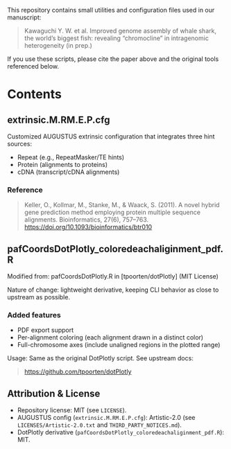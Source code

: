 This repository contains small utilities and configuration files used in our manuscript:

> Kawaguchi Y. W. et al. Improved genome assembly of whale shark, the world’s biggest fish: revealing “chromocline” in intragenomic heterogeneity (in prep.)

If you use these scripts, please cite the paper above and the original tools referenced below.

# Contents

## extrinsic.M.RM.E.P.cfg
Customized AUGUSTUS extrinsic configuration that integrates three hint sources:
* Repeat (e.g., RepeatMasker/TE hints)
* Protein (alignments to proteins)
* cDNA (transcript/cDNA alignments)

### Reference
> Keller, O., Kollmar, M., Stanke, M., & Waack, S. (2011). A novel hybrid gene prediction method employing protein multiple sequence alignments. Bioinformatics, 27(6), 757–763. https://doi.org/10.1093/bioinformatics/btr010

## pafCoordsDotPlotly_coloredeachaliginment_pdf.R
Modified from: pafCoordsDotPlotly.R in [tpoorten/dotPlotly] (MIT License)

Nature of change: lightweight derivative, keeping CLI behavior as close to upstream as possible.

### Added features
* PDF export support
* Per-alignment coloring (each alignment drawn in a distinct color)
* Full-chromosome axes (include unaligned regions in the plotted range)

Usage: Same as the original DotPlotly script. See upstream docs: 
> https://github.com/tpoorten/dotPlotly


## Attribution & License

- Repository license: MIT (see `LICENSE`).
- AUGUSTUS config (`extrinsic.M.RM.E.P.cfg`): Artistic-2.0 (see `LICENSES/Artistic-2.0.txt` and `THIRD_PARTY_NOTICES.md`).
- DotPlotly derivative (`pafCoordsDotPlotly_coloredeachaliginment_pdf.R`): MIT.
